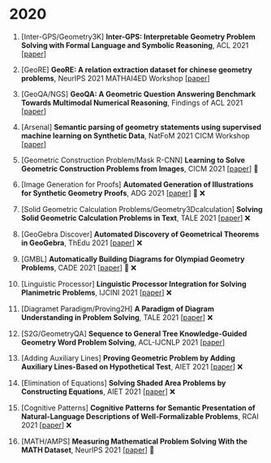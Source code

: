 # 2020

1. [Inter-GPS/Geometry3K] **Inter-GPS: Interpretable Geometry Problem Solving with Formal Language and Symbolic Reasoning**, ACL 2021 [[paper](https://aclanthology.org/2021.acl-long.528/)]

2. [GeoRE] **GeoRE: A relation extraction dataset for chinese geometry problems**, NeurIPS 2021 MATHAI4ED Workshop [[paper](https://mathai4ed.github.io/papers/papers/paper_6.pdf)]

3. [GeoQA/NGS] **GeoQA: A Geometric Question Answering Benchmark Towards Multimodal Numerical Reasoning**, Findings of ACL 2021 [[paper](https://aclanthology.org/2021.findings-acl.46)]

4. [Arsenal] **Semantic parsing of geometry statements using supervised machine learning on Synthetic Data**, NatFoM 2021 CICM Workshop [[paper](https://hal.science/hal-03327994/document)]

5. [Geometric Construction Problem/Mask R-CNN] **Learning to Solve Geometric Construction Problems from Images**, CICM 2021 [[paper](https://link.springer.com/chapter/10.1007/978-3-030-81097-9_14)] :small_red_triangle:

6. [Image Generation for Proofs] **Automated Generation of Illustrations for Synthetic Geometry Proofs**, ADG 2021 [[paper](https://arxiv.org/abs/2201.00540)] :small_red_triangle: :x:

7. [Solid Geometric Calculation Problems/Geometry3Dcalculation] **Solving Solid Geometric Calculation Problems in Text**, TALE 2021 [[paper](https://ieeexplore.ieee.org/abstract/document/9678751)] :x:

8. [GeoGebra Discover] **Automated Discovery of Geometrical Theorems in GeoGebra**, ThEdu 2021 [[paper](https://arxiv.org/abs/2202.04627)] :x:

9. [GMBL] **Automatically Building Diagrams for Olympiad Geometry Problems**, CADE 2021 [[paper](https://dl.acm.org/doi/abs/10.1007/978-3-030-79876-5_33)] :small_red_triangle: :x:

10. [Linguistic Processor] **Linguistic Processor Integration for Solving Planimetric Problems**, IJCINI 2021 [[paper](https://www.igi-global.com/article/linguistic-processor-integration-for-solving-planimetric-problems/274062)] :x:

11. [Diagramet Paradigm/Proving2H] **A Paradigm of Diagram Understanding in Problem Solving**, TALE 2021 [[paper](https://ieeexplore.ieee.org/abstract/document/9678637)] :x:

12. [S2G/GeometryQA] **Sequence to General Tree Knowledge-Guided Geometry Word Problem Solving**, ACL-IJCNLP 2021 [[paper](https://aclanthology.org/2021.acl-short.121/)]

13. [Adding Auxiliary Lines] **Proving Geometric Problem by Adding Auxiliary Lines-Based on Hypothetical Test**, AIET 2021 [[paper](https://link.springer.com/chapter/10.1007/978-981-16-7527-0_12)] :x:

14. [Elimination of Equations] **Solving Shaded Area Problems by Constructing Equations**, AIET 2021 [[paper](https://link.springer.com/chapter/10.1007/978-981-16-7527-0_8)] :x:

15. [Cognitive Patterns] **Cognitive Patterns for Semantic Presentation of Natural-Language Descriptions of Well-Formalizable Problems**, RCAI 2021 [[paper](https://link.springer.com/chapter/10.1007/978-3-030-86855-0_22)] :x:

16. [MATH/AMPS] **Measuring Mathematical Problem Solving With the MATH Dataset**, NeurIPS 2021 [[paper](https://datasets-benchmarks-proceedings.neurips.cc/paper_files/paper/2021/file/be83ab3ecd0db773eb2dc1b0a17836a1-Paper-round2.pdf)] :large_blue_circle: